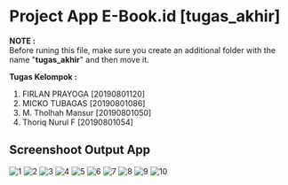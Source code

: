 # Project App E-Book.id [tugas_akhir]

**NOTE :**\
Before runing this file, make sure you create an additional folder with the name "**tugas_akhir**" and then move it.

**Tugas Kelompok :**
1. FIRLAN PRAYOGA    [20190801120]
2. MICKO TUBAGAS     [20190801086]
3. M. Tholhah Mansur [20190801050]
4. Thoriq Nurul F    [20190801054]

## Screenshoot Output App

![1](https://user-images.githubusercontent.com/54829600/177025597-ba71e65a-8a90-4004-a610-f9a0a6d133f3.png)
![2](https://user-images.githubusercontent.com/54829600/177025600-b5e41b55-ff60-4306-8442-41c133166302.png)
![3](https://user-images.githubusercontent.com/54829600/177025601-3a6d6e78-eafd-47a5-9eb5-79b2cabab9b2.png)
![4](https://user-images.githubusercontent.com/54829600/177025602-8721d20d-72b3-4398-bff3-84cd4807e151.png)
![5](https://user-images.githubusercontent.com/54829600/177025603-756efe0e-aa86-4a38-a94b-53a513420b32.png)
![6](https://user-images.githubusercontent.com/54829600/177025605-620af18c-494f-491d-8e16-178fd56c5d1e.png)
![7](https://user-images.githubusercontent.com/54829600/177025606-c96c64e6-fe07-4c27-b2bf-a39c6c99ef49.png)
![8](https://user-images.githubusercontent.com/54829600/177025607-01bd4c6c-3149-4eef-bb25-dc0b59a9deef.png)
![9](https://user-images.githubusercontent.com/54829600/177025609-bc0ab75f-3161-46b8-bf44-b83b35c3f19a.png)
![10](https://user-images.githubusercontent.com/54829600/177436306-a7fa25a7-6952-46a9-8ad9-f4369ee79d5f.png)
